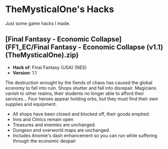 # TheMysticalOne's Hacks

Just some game hacks I made.

## [Final Fantasy - Economic Collapse](FF1_EC/Final Fantasy - Economic Collapse (v1.1) (TheMysticalOne).zip)

- **Hack of**: Final Fantasy (USA) (NES)
- **Version**: 1.1

The destruction wrought by the fiends of chaos has caused the global economy to fall into ruin.
Shops shutter and fall into disrepair.
Magicians vanish to other realms, their students no longer able to afford their services...
Four heroes appear holding orbs, but they must find their own supplies and equipment.

- All shops have been closed and blocked off, their goods emptied.
- Inns and Clinics remain open
- Treasures and enemies are unchanged.
- Dungeon and overworld maps are unchanged.
- Includes Anomie's dash enhancement so you can run while suffering through the economic despair